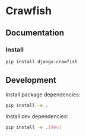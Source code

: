 # Crawfish

## Documentation

### Install

```bash
pip install django-crawfish
```

## Development

Install package dependencies:

```bash
pip install -e .
```

Install dev dependencies:

```bash
pip install -e .[dev]
```
